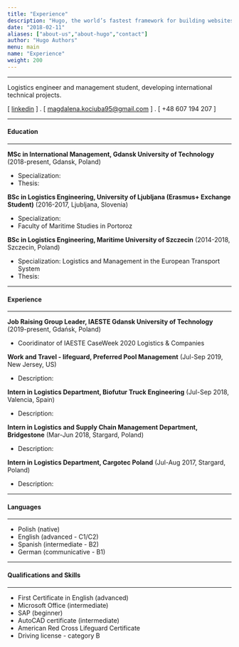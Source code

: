 ```yaml
---
title: "Experience"
description: "Hugo, the world’s fastest framework for building websites"
date: "2018-02-11"
aliases: ["about-us","about-hugo","contact"]
author: "Hugo Authors"
menu: main
name: "Experience"
weight: 200
---
```



---
Logistics engineer and management student, developing international technical projects.

[ [linkedin](https://www.linkedin.com/in/magdalena-kociuba-a432061a5/) ] . [ magdalena.kociuba95@gmail.com ] . [ +48 607 194 207 ]

---
#### Education
---
**MSc in International Management, Gdansk University of Technology** (2018-present, Gdansk, Poland)

- Specialization: 
- Thesis: 

**BSc in Logistics Engineering, University of Ljubljana (Erasmus+ Exchange Student)** (2016-2017, Ljubljana, Slovenia)

- Specialization:
- Faculty of Maritime Studies in Portoroz


**BSc in Logistics Engineering, Maritime University of Szczecin** (2014-2018, Szczecin, Poland)

- Specialization: Logistics and Management in the European Transport System
- Thesis: 

---
#### Experience
---
**Job Raising Group Leader, IAESTE Gdansk University of Technology** (2019-present, Gdańsk, Poland)

- Cooridinator of IAESTE CaseWeek 2020 Logistics & Companies

**Work and Travel - lifeguard, Preferred Pool Management** (Jul-Sep 2019, New Jersey, US)

- Description:

**Intern in Logistics Department, Biofutur Truck Engineering** (Jul-Sep 2018, Valencia, Spain)

- Description:

**Intern in Logistics and Supply Chain Management Department, Bridgestone** (Mar-Jun 2018, Stargard, Poland)

- Description:

**Intern in Logistics Department, Cargotec Poland** (Jul-Aug 2017, Stargard, Poland)

- Description:

---
#### Languages
---
- Polish (native)
- English (advanced - C1/C2)
- Spanish (intermediate - B2)
- German (communicative - B1)

---
#### Qualifications and Skills
---
* First Certificate in English (advanced)
* Microsoft Office (intermediate)
* SAP (beginner)
* AutoCAD certificate (intermediate)
* American Red Cross Lifeguard Certificate
* Driving license - category B



